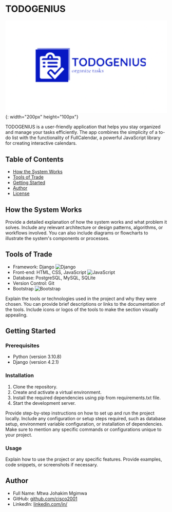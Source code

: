 # TODOGENIUS

![Project Logo](task_manager/static/task_manager/logo.png){: width="200px" height="100px"}

TODOGENIUS is a user-friendly application that helps you stay organized and manage your tasks efficiently. The app combines the simplicity of a to-do list with the functionality of FullCalendar, a powerful JavaScript library for creating interactive calendars.

## Table of Contents
- [How the System Works](#how-the-system-works)
- [Tools of Trade](#tools-of-trade)
- [Getting Started](#getting-started)
- [Author](#author)
- [License](#license)

## How the System Works

Provide a detailed explanation of how the system works and what problem it solves. Include any relevant architecture or design patterns, algorithms, or workflows involved. You can also include diagrams or flowcharts to illustrate the system's components or processes.

## Tools of Trade

- Framework: Django ![Django](https://path/to/django-icon.png)
- Front-end: HTML, CSS, JavaScript ![JavaScript](https://path/to/js-icon.png)
- Database: PostgreSQL, MySQL, SQLite
- Version Control: Git
- Bootstrap ![Bootstrap](https://path/to/bootstrap-icon.png)

Explain the tools or technologies used in the project and why they were chosen. You can provide brief descriptions or links to the documentation of the tools. Include icons or logos of the tools to make the section visually appealing.

## Getting Started

### Prerequisites

- Python (version 3.10.8)
- Django (version 4.2.1)

### Installation

1. Clone the repository.
2. Create and activate a virtual environment.
3. Install the required dependencies using pip from requirements.txt file.
6. Start the development server.

Provide step-by-step instructions on how to set up and run the project locally. Include any configuration or setup steps required, such as database setup, environment variable configuration, or installation of dependencies. Make sure to mention any specific commands or configurations unique to your project.

### Usage

Explain how to use the project or any specific features. Provide examples, code snippets, or screenshots if necessary.

## Author

- Full Name: Mtwa Johakim Mgimwa
- GitHub: [github.com/cisco2001](https://github.com/cisco2001)
- LinkedIn: [linkedin.com/in/](https://linkedin.com/in/cisco2001)
